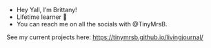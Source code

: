 - Hey Yall, I’m Brittany!
- Lifetime learner 📝
- You can reach me on all the socials with @TinyMrsB.


See my current projects here: https://tinymrsb.github.io/livingjournal/
<!---
Tinymrsb/Tinymrsb is a ✨ special ✨ repository because its `README.md` (this file) appears on your GitHub profile.
You can click the Preview link to take a look at your changes.
--->
